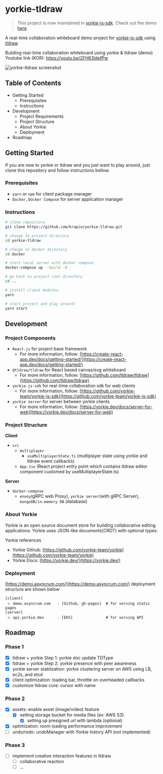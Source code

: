 # yorkie-tldraw

> This project is now maintained in [yorkie-js-sdk](https://github.com/yorkie-team/yorkie-js-sdk/tree/main/examples/react-tldraw). Check out the demo [here](https://yorkie.dev/examples/tldraw).

A real-time collaboration whiteboard demo project for [yorkie-js-sdk](https://github.com/yorkie-team/yorkie-js-sdk) using [tldraw](https://github.com/tldraw/tldraw)

Building real-time collaboration whiteboard using yorkie & tldraw (demo) Youtube link (KOR): https://youtu.be/2FH63ldefPw

![yorkie-tldraw screenshot](./screenshot/screenshot.png)

## Table of Contents

- Getting Started
  - Prerequisites
  - Instructions
- Development
  - Project Requirements
  - Project Structure
  - About Yorkie
  - Deployment
- Roadmap

## Getting Started

If you are new to yorkie or tldraw and you just want to play around, just clone this repository and follow instructions bellow.

### Prerequisites

- `yarn` or `npm` for client package manager
- `Docker`, `Docker Compose` for server application manager

### Instructions

```bash
# clone repository
git clone https://github.com/krapie/yorkie-tldraw.git

# change to project directory
cd yorkie-tldraw

# change to docker directory
cd docker

# start local server with docker compose
docker-compose up --build -d

# go back to project root directory
cd ..

# install client modules
yarn

# start project and play around!
yarn start
```

## Development

### Project Components

- `React.js` for project base framework
  - For more information, follow: [https://create-react-app.dev/docs/getting-started/](https://create-react-app.dev/docs/getting-started/)
- `@tldraw/tldraw` for React based canvas/svg whiteboard
  - For more information, follow: [https://github.com/tldraw/tldraw](https://github.com/tldraw/tldraw)
- `yorkie-js-sdk` for real-time collaboration sdk for web clients
  - For more information, follow: [https://github.com/yorkie-team/yorkie-js-sdk](https://github.com/yorkie-team/yorkie-js-sdk)
- `yorkie server` for server between yorkie clients
  - For more information, follow: [https://yorkie.dev/docs/server-for-web](https://yorkie.dev/docs/server-for-web)

### Project Structure

**Client**

- `src`
  - `multiplayer`
    - `useMultiplayerState.ts` (mutliplayer state using yorkie and tldraw event callbacks)
  - `App.tsx` (React project entry point which contains tldraw editor component customed by useMultiplayerState.ts)

**Server**

- `docker-compose`
  - `envoy`(gRPC web Proxy), `yorkie server`(with gRPC Server), `mongoDB/in-memory DB` (database)

### About Yorkie

Yorkie is an open source document store for building collaborative editing applications. Yorkie uses JSON-like documents(CRDT) with optional types.

Yorkie references

- Yorkie Github: [https://github.com/yorkie-team/yorkie](https://github.com/yorkie-team/yorkie)
- Yorkie Docs: [https://yorkie.dev/](https://yorkie.dev/)

### Deployment

[https://demo.asyncrum.com/](https://demo.asyncrum.com/) deployment structure are shown below

```
[client]
 ㄴ demo.asyncrum.com   - [Github, gh-pages]  # for serving static pages
[server]
 ㄴ api.yorkie.dev      - [EKS]               # for serving API
```

## Roadmap

### **Phase 1**

- [x] tldraw + yorkie Step 1: yorkie doc update TDType
- [x] tldraw + yorkie Step 2: yorkie presence with peer awareness
- [x] yorkie server stablization: yorkie clustering server on AWS using LB, ec2s, and etcd
- [x] client optimization: loading bar, throttle on overheaded callbacks
- [x] customize tldraw core: cursor with name

### **Phase 2**

- [x] assets: enable asset (image/video) feature
  - [x] setting storage bucket for media files (ex: AWS S3)
    - [x] setting up presigned url with lambda (optional)
- [x] optimization: room loading performance improvement
- [ ] undo/redo: undoManager with Yorkie history API (not implemented)

### **Phase 3**

- [ ] implement creative interaction features in tldraw
  - [ ] collaborative reaction
  - [ ] …
